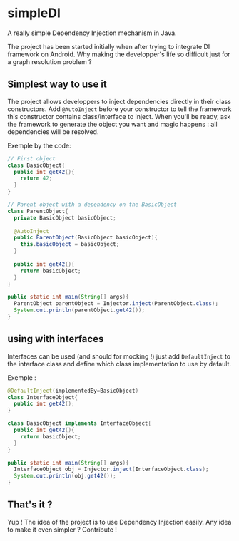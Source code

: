 # simpleDI
A really simple Dependency Injection mechanism in Java.

The project has been started initially when after trying to integrate DI framework on Android. Why making the developper's life so difficult just for a graph resolution problem ?

## Simplest way to use it
The project allows developpers to inject dependencies directly in their class constructors. Add `@AutoInject` before your constructor to tell the framework this constructor contains class/interface to inject.
When you'll be ready, ask the framework to generate the object you want and magic happens : all dependencies will be resolved.

Exemple by the code:

```java
// First object  
class BasicObject{  
  public int get42(){  
    return 42;  
  }  
}  

// Parent object with a dependency on the BasicObject  
class ParentObject{  
  private BasicObject basicObject;  
  
  @AutoInject  
  public ParentObject(BasicObject basicObject){  
    this.basicObject = basicObject;  
  }  
  
  public int get42(){  
    return basicObject;  
  }  
}  

public static int main(String[] args){  
  ParentObject parentObject = Injector.inject(ParentObject.class);  
  System.out.println(parentObject.get42());  
}  
```
## using with interfaces
Interfaces can be used (and should for mocking !) just add `DefaultInject` to the interface class and define which class implementation to use by default.

Exemple : 
```java
@DefaultInject(implementedBy=BasicObject)
class InterfaceObject{  
  public int get42();
}  

class BasicObject implements InterfaceObject{  
  public int get42(){  
    return basicObject;  
  }  
}  

public static int main(String[] args){  
  InterfaceObject obj = Injector.inject(InterfaceObject.class);  
  System.out.println(obj.get42());  
}  
```

## That's it ?
Yup ! The idea of the project is to use Dependency Injection easily. Any idea to make it even simpler ? Contribute !
